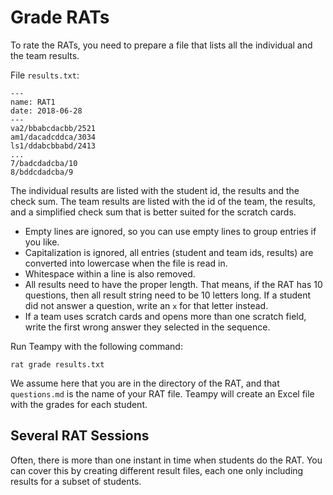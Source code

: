 ---
---

# Grade RATs

To rate the RATs, you need to prepare a file that lists all the individual and the
team results.

File `results.txt`:

    ---
    name: RAT1
    date: 2018-06-28
    ---
    va2/bbabcdacbb/2521
    am1/dacadcddca/3034
    ls1/ddabcbbabd/2413
    ...
    7/badcdadcba/10
    8/bddcdadcba/9

The individual results are listed with the student id, the results and the check
sum. The team results are listed with the id of the team, the results, and a simplified check sum that is better suited for the scratch cards.

* Empty lines are ignored, so you can use empty lines to group entries if you like.
* Capitalization is ignored, all entries (student and team ids, results) are converted into lowercase when the file is read in.
* Whitespace within a line is also removed.
* All results need to have the proper length. That means, if the RAT has 10 questions, then all result string need to be 10 letters long. If a student did not answer a question, write an `x` for that letter instead.
* If a team uses scratch cards and opens more than one scratch field, write the first wrong answer they selected in the sequence.

Run Teampy with the following command:

    rat grade results.txt

We assume here that you are in the directory of the RAT, and that `questions.md` is the name of your RAT file.
Teampy will create an Excel file with the grades for each student.


## Several RAT Sessions

Often, there is more than one instant in time when students do the RAT.
You can cover this by creating different result files, each one only including
results for a subset of students.  
